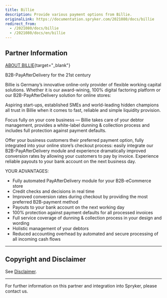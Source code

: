 ```yaml
---
title: Billie
description: Provide various payment options from Billie.
originalLink: https://documentation.spryker.com/2021080/docs/billie
redirect_from:
  - /2021080/docs/billie
  - /2021080/docs/en/billie
---
```


## Partner Information
[ABOUT BILLIE](https://www.billie.io/){target="_blank"}

B2B-PayAfterDelivery for the 21st century

Billie is Germany’s innovative online-only provider of flexible working capital solutions. Whether it is our award-wining, 100% digital factoring platform or our B2B-PayAfterDelivery solution for online stores:

Aspiring start-ups, established SMEs and world-leading hidden champions all trust in Billie when it comes to fast, reliable and simple liquidity provision.

Focus fully on your core business — Billie takes care of your debtor management, provides a white-label dunning & collection process and includes full protection against payment defaults.

Offer your business customers their preferred payment option, fully integrated into your online store’s checkout process: easily integrate our B2B-PayAfterDelivery module and experience dramatically improved conversion rates by allowing your customers to pay by invoice. Experience reliable payouts to your bank account on the next business day.

YOUR ADVANTAGES:

* Fully automated PayAfterDelivery module for your B2B-eCommerce store
* Credit checks and decisions in real time
* Improved conversion rates during checkout by providing the most preferred B2B-payment method
* Payouts to your bank account on the next working day
* 100% protection against payment defaults for all processed invoices
* Full service coverage of dunning & collection process in your design and wording
* Holistic management of your debtors
* Reduced accounting overhead by automated and secure processing of all incoming cash flows

---

## Copyright and Disclaimer

See [Disclaimer](https://github.com/spryker/spryker-documentation).

---
For further information on this partner and integration into Spryker, please contact us.

<div class="hubspot-form js-hubspot-form" data-portal-id="2770802" data-form-id="163e11fb-e833-4638-86ae-a2ca4b929a41" id="hubspot-1"></div>

